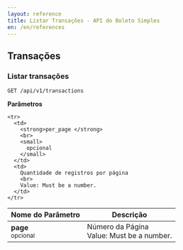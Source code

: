 ```yaml
---
layout: reference
title: Listar Transações - API do Boleto Simples
en: /en/references
---
```


## Transações

### Listar transações
<code>GET /api/v1/transactions</code>


**Parâmetros**

<table class='table table-bordered'>
  <thead>
    <tr>
      <th>Nome do Parâmetro</th>
      <th>Descrição</th>
    </tr>
  </thead>
  <tbody>
    <tr>
      <td>
        <strong>page </strong>
        <br>
        <small>
          opcional
        </small>
      </td>
      <td>
        Número da Página
        <br>
        Value: Must be a number.
      </td>
    </tr>

    <tr>
      <td>
        <strong>per_page </strong>
        <br>
        <small>
          opcional
        </small>
      </td>
      <td>
        Quantidade de registros por página
        <br>
        Value: Must be a number.
      </td>
    </tr>

  </tbody>
</table>
